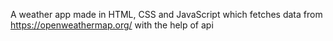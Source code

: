 A weather app made in HTML, CSS and JavaScript which fetches data from https://openweathermap.org/ with the help of api
